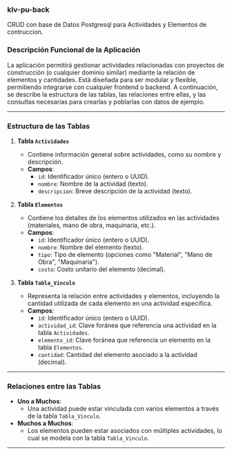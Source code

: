 ###     klv-pu-back

CRUD con base de Datos Postgresql para Actividades y Elementos de contruccion. 

### **Descripción Funcional de la Aplicación**

La aplicación permitirá gestionar actividades relacionadas con proyectos de construcción (o cualquier dominio similar) mediante la relación de elementos y cantidades. Está diseñada para ser modular y flexible, permitiendo integrarse con cualquier frontend o backend. A continuación, se describe la estructura de las tablas, las relaciones entre ellas, y las consultas necesarias para crearlas y poblarlas con datos de ejemplo.

---

### **Estructura de las Tablas**

1. **Tabla `Actividades`**
   - Contiene información general sobre actividades, como su nombre y descripción.
   - **Campos**:
     - `id`: Identificador único (entero o UUID).
     - `nombre`: Nombre de la actividad (texto).
     - `descripcion`: Breve descripción de la actividad (texto).

2. **Tabla `Elementos`**
   - Contiene los detalles de los elementos utilizados en las actividades (materiales, mano de obra, maquinaria, etc.).
   - **Campos**:
     - `id`: Identificador único (entero o UUID).
     - `nombre`: Nombre del elemento (texto).
     - `tipo`: Tipo de elemento (opciones como "Material", "Mano de Obra", "Maquinaria").
     - `costo`: Costo unitario del elemento (decimal).

3. **Tabla `Tabla_Vinculo`**
   - Representa la relación entre actividades y elementos, incluyendo la cantidad utilizada de cada elemento en una actividad específica.
   - **Campos**:
     - `id`: Identificador único (entero o UUID).
     - `actividad_id`: Clave foránea que referencia una actividad en la tabla `Actividades`.
     - `elemento_id`: Clave foránea que referencia un elemento en la tabla `Elementos`.
     - `cantidad`: Cantidad del elemento asociado a la actividad (decimal).

---

### **Relaciones entre las Tablas**
- **Uno a Muchos**:
  - Una actividad puede estar vinculada con varios elementos a través de la tabla `Tabla_Vinculo`.
- **Muchos a Muchos**:
  - Los elementos pueden estar asociados con múltiples actividades, lo cual se modela con la tabla `Tabla_Vinculo`.

---
